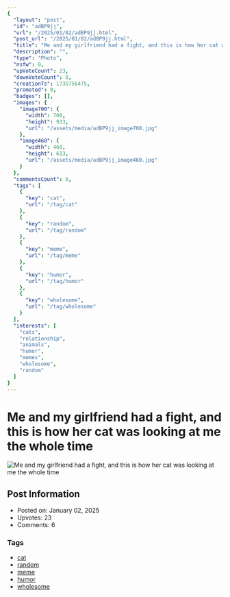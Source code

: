 ```yaml
---
{
  "layout": "post",
  "id": "adBP9jj",
  "url": "/2025/01/02/adBP9jj.html",
  "post_url": "/2025/01/02/adBP9jj.html",
  "title": "Me and my girlfriend had a fight, and this is how her cat was looking at me the whole time",
  "description": "",
  "type": "Photo",
  "nsfw": 0,
  "upVoteCount": 23,
  "downVoteCount": 8,
  "creationTs": 1735756475,
  "promoted": 0,
  "badges": [],
  "images": {
    "image700": {
      "width": 700,
      "height": 933,
      "url": "/assets/media/adBP9jj_image700.jpg"
    },
    "image460": {
      "width": 460,
      "height": 613,
      "url": "/assets/media/adBP9jj_image460.jpg"
    }
  },
  "commentsCount": 6,
  "tags": [
    {
      "key": "cat",
      "url": "/tag/cat"
    },
    {
      "key": "random",
      "url": "/tag/random"
    },
    {
      "key": "meme",
      "url": "/tag/meme"
    },
    {
      "key": "humor",
      "url": "/tag/humor"
    },
    {
      "key": "wholesome",
      "url": "/tag/wholesome"
    }
  ],
  "interests": [
    "cats",
    "relationship",
    "animals",
    "humor",
    "memes",
    "wholesome",
    "random"
  ]
}
---
```


# Me and my girlfriend had a fight, and this is how her cat was looking at me the whole time

![Me and my girlfriend had a fight, and this is how her cat was looking at me the whole time](/assets/media/adBP9jj_image700.jpg)

## Post Information

- Posted on: January 02, 2025
- Upvotes: 23
- Comments: 6

### Tags

- [cat](/tag/cat)
- [random](/tag/random)
- [meme](/tag/meme)
- [humor](/tag/humor)
- [wholesome](/tag/wholesome)
